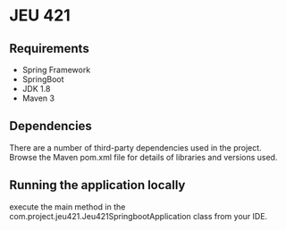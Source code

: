 # JEU 421



## Requirements
* Spring Framework
* SpringBoot
* JDK 1.8
* Maven 3

## Dependencies

There are a number of third-party dependencies used in the project. Browse the Maven pom.xml file for details of libraries and versions used.


## Running the application locally

execute the main method in the com.project.jeu421.Jeu421SpringbootApplication class from your IDE.

